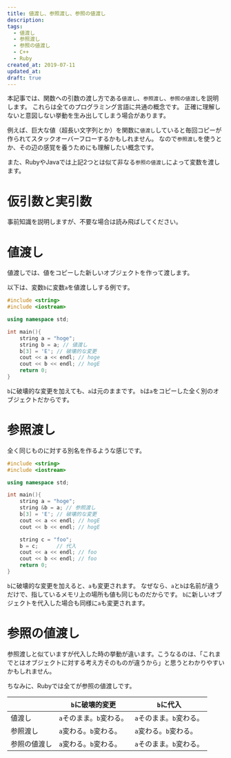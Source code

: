 ```yaml
---
title: 値渡し、参照渡し、参照の値渡し
description:
tags:
  - 値渡し
  - 参照渡し
  - 参照の値渡し
  - C++
  - Ruby
created_at: 2019-07-11
updated_at: 
draft: true
---
```



本記事では、関数への引数の渡し方である`値渡し`、`参照渡し`、`参照の値渡し`を説明します。
これらは全てのプログラミング言語に共通の概念です。
正確に理解しないと意図しない挙動を生み出してしまう場合があります。

例えば、巨大な値（超長い文字列とか）を関数に`値渡し`していると毎回コピーが作られてスタックオーバーフローするかもしれません。
なので`参照渡し`を使うとか、その辺の感覚を養うためにも理解したい概念です。

また、RubyやJavaでは上記2つとは似て非なる`参照の値渡し`によって変数を渡します。

# 仮引数と実引数
事前知識を説明しますが、不要な場合は読み飛ばしてください。



# 値渡し

値渡しでは、値をコピーした新しいオブジェクトを作って渡します。

以下は、変数`b`に変数`a`を値渡ししする例です。

```c++
#include <string>
#include <iostream>

using namespace std;

int main(){
    string a = "hoge";
    string b = a; // 値渡し
    b[3] = 'E'; // 破壊的な変更
    cout << a << endl; // hoge
    cout << b << endl; // hogE
    return 0;
}
```


`b`に破壊的な変更を加えても、`a`は元のままです。
`b`は`a`をコピーした全く別のオブジェクトだからです。

# 参照渡し

全く同じものに対する別名を作るような感じです。

```c++
#include <string>
#include <iostream>

using namespace std;

int main(){
    string a = "hoge";
    string &b = a; // 参照渡し
    b[3] = 'E'; // 破壊的な変更
    cout << a << endl; // hogE
    cout << b << endl; // hogE

    string c = "foo";
    b = c;      // 代入
    cout << a << endl; // foo
    cout << b << endl; // foo
    return 0;
}
```

`b`に破壊的な変更を加えると、`a`も変更されます。
なぜなら、`a`と`b`は名前が違うだけで、指しているメモリ上の場所も値も同じものだからです。
`b`に新しいオブジェクトを代入した場合も同様に`a`も変更されます。

# 参照の値渡し

参照渡しと似ていますが代入した時の挙動が違います。こうなるのは、「これまでとはオブジェクトに対する考え方そのものが違うから」と思うとわかりやすいかもしれません。

ちなみに、Rubyでは全てが参照の値渡しです。


|          | `b`に破壊的変更 | `b`に代入 |
| -------- | ---------------------- | ---- |
|値渡し     |  `a`そのまま。`b`変わる。 |  `a`そのまま。`b`変わる。  |
|参照渡し   |  `a`変わる。`b`変わる。  | `a`変わる。`b`変わる。  |
|参照の値渡し|  `a`変わる。`b`変わる。  |  `a`そのまま。`b`変わる。  |